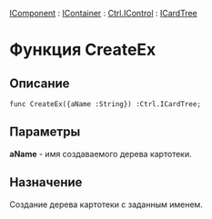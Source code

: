 ﻿---
Link: .Ctrl.ICardTree.@CreateEx
---

[IComponent](topic:Com.Custom.ComClasses.IComponent.Default) :
[IContainer](topic:Com.Custom.ComClasses.IContainer.Default) :
[Ctrl.IControl](topic:Com.Custom.ComClasses.Ctrl.IControl.Default) :
[ICardTree](Default)

# Функция CreateEx

## Описание

    func CreateEx({aName :String}) :Ctrl.ICardTree;

## Параметры

**aName** - имя создаваемого дерева картотеки.

## Назначение

Создание дерева картотеки с заданным именем.
